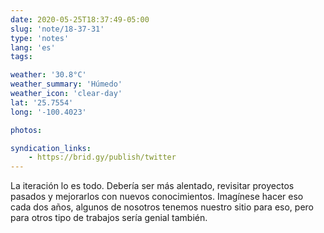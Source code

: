 ```yaml
---
date: 2020-05-25T18:37:49-05:00
slug: 'note/18-37-31'
type: 'notes'
lang: 'es'
tags:

weather: '30.8°C'
weather_summary: 'Húmedo'
weather_icon: 'clear-day'
lat: '25.7554'
long: '-100.4023'

photos:

syndication_links:
    - https://brid.gy/publish/twitter
---
```

La iteración lo es todo. Debería ser más alentado, revisitar proyectos pasados y mejorarlos con nuevos conocimientos. Imagínese hacer eso cada dos años, algunos de nosotros tenemos nuestro sitio para eso, pero para otros tipo de trabajos sería genial también.